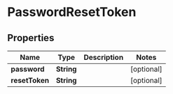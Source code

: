 
# PasswordResetToken

## Properties
Name | Type | Description | Notes
------------ | ------------- | ------------- | -------------
**password** | **String** |  |  [optional]
**resetToken** | **String** |  |  [optional]




